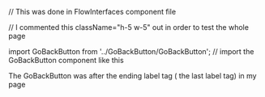
// This was done in FlowInterfaces component file


//  I commented this className="h-5 w-5" out in order to test the whole page 

import GoBackButton from '../GoBackButton/GoBackButton'; // import the GoBackButton component like this 

The GoBackButton was after the ending label tag ( the last label tag) in my page